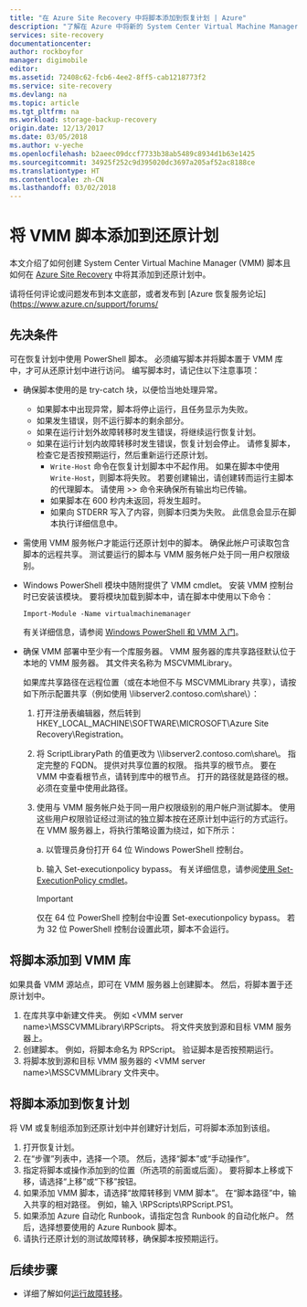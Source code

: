 ```yaml
---
title: "在 Azure Site Recovery 中将脚本添加到恢复计划 | Azure"
description: "了解在 Azure 中将新的 System Center Virtual Machine Manager (VMM) 脚本添加到还原计划的先决条件。"
services: site-recovery
documentationcenter: 
author: rockboyfor
manager: digimobile
editor: 
ms.assetid: 72408c62-fcb6-4ee2-8ff5-cab1218773f2
ms.service: site-recovery
ms.devlang: na
ms.topic: article
ms.tgt_pltfrm: na
ms.workload: storage-backup-recovery
origin.date: 12/13/2017
ms.date: 03/05/2018
ms.author: v-yeche
ms.openlocfilehash: b2aeec09dccf7733b38ab5489c8934d1b63e1425
ms.sourcegitcommit: 34925f252c9d395020dc3697a205af52ac8188ce
ms.translationtype: HT
ms.contentlocale: zh-CN
ms.lasthandoff: 03/02/2018
---
```

# <a name="add-a-vmm-script-to-a-recovery-plan"></a>将 VMM 脚本添加到还原计划

本文介绍了如何创建 System Center Virtual Machine Manager (VMM) 脚本且如何在 [Azure Site Recovery](site-recovery-overview.md) 中将其添加到还原计划中。

请将任何评论或问题发布到本文底部，或者发布到 [Azure 恢复服务论坛](https://www.azure.cn/support/forums/

## <a name="prerequisites"></a>先决条件

可在恢复计划中使用 PowerShell 脚本。 必须编写脚本并将脚本置于 VMM 库中，才可从还原计划中进行访问。 编写脚本时，请记住以下注意事项：

* 确保脚本使用的是 try-catch 块，以便恰当地处理异常。
    - 如果脚本中出现异常，脚本将停止运行，且任务显示为失败。
    - 如果发生错误，则不运行脚本的剩余部分。
    - 如果在运行计划外故障转移时发生错误，将继续运行恢复计划。
    - 如果在运行计划内故障转移时发生错误，恢复计划会停止。 请修复脚本，检查它是否按预期运行，然后重新运行还原计划。
        - `Write-Host` 命令在恢复计划脚本中不起作用。 如果在脚本中使用 `Write-Host`，则脚本将失败。 若要创建输出，请创建转而运行主脚本的代理脚本。 请使用 \>\> 命令来确保所有输出均已传输。
        - 如果脚本在 600 秒内未返回，将发生超时。
        - 如果向 STDERR 写入了内容，则脚本归类为失败。 此信息会显示在脚本执行详细信息中。

* 需使用 VMM 服务帐户才能运行还原计划中的脚本。 确保此帐户可读取包含脚本的远程共享。 测试要运行的脚本与 VMM 服务帐户处于同一用户权限级别。
* Windows PowerShell 模块中随附提供了 VMM cmdlet。 安装 VMM 控制台时已安装该模块。 要将模块加载到脚本中，请在脚本中使用以下命令： 

    `Import-Module -Name virtualmachinemanager`

    有关详细信息，请参阅 [Windows PowerShell 和 VMM 入门](https://technet.microsoft.com/library/hh875013.aspx)。
* 确保 VMM 部署中至少有一个库服务器。 VMM 服务器的库共享路径默认位于本地的 VMM 服务器。 其文件夹名称为 MSCVMMLibrary。

  如果库共享路径在远程位置（或在本地但不与 MSCVMMLibrary 共享），请按如下所示配置共享（例如使用 \\libserver2.contoso.com\share\）：

  1. 打开注册表编辑器，然后转到HKEY_LOCAL_MACHINE\SOFTWARE\MICROSOFT\Azure Site Recovery\Registration。

  2. 将 ScriptLibraryPath 的值更改为 \\\libserver2.contoso.com\share\\。 指定完整的 FQDN。 提供对共享位置的权限。 指共享的根节点。 要在 VMM 中查看根节点，请转到库中的根节点。 打开的路径就是路径的根。 必须在变量中使用此路径。

  3. 使用与 VMM 服务帐户处于同一用户权限级别的用户帐户测试脚本。 使用这些用户权限验证经过测试的独立脚本按在还原计划中运行的方式运行。 在 VMM 服务器上，将执行策略设置为绕过，如下所示：

     a. 以管理员身份打开 64 位 Windows PowerShell 控制台。

     b. 输入 Set-executionpolicy bypass。 有关详细信息，请参阅[使用 Set-ExecutionPolicy cmdlet](https://technet.microsoft.com/library/ee176961.aspx)。

     > [!IMPORTANT]
     > 仅在 64 位 PowerShell 控制台中设置 Set-executionpolicy bypass。 若为 32 位 PowerShell 控制台设置此项，脚本不会运行。

## <a name="add-the-script-to-the-vmm-library"></a>将脚本添加到 VMM 库

如果具备 VMM 源站点，即可在 VMM 服务器上创建脚本。 然后，将脚本置于还原计划中。

1. 在库共享中新建文件夹。 例如 \<VMM server name>\MSSCVMMLibrary\RPScripts。 将文件夹放到源和目标 VMM 服务器上。
2. 创建脚本。 例如，将脚本命名为 RPScript。 验证脚本是否按预期运行。
3. 将脚本放到源和目标 VMM 服务器的 \<VMM server name>\MSSCVMMLibrary 文件夹中。

## <a name="add-the-script-to-a-recovery-plan"></a>将脚本添加到恢复计划

将 VM 或复制组添加到还原计划中并创建好计划后，可将脚本添加到该组。

1. 打开恢复计划。
2. 在“步骤”列表中，选择一个项。 然后，选择“脚本”或“手动操作”。
3. 指定将脚本或操作添加到的位置（所选项的前面或后面）。 要将脚本上移或下移，请选择“上移”或“下移”按钮。
4. 如果添加 VMM 脚本，请选择“故障转移到 VMM 脚本”。 在“脚本路径”中，输入共享的相对路径。 例如，输入 \RPScripts\RPScript.PS1。
5. 如果添加 Azure 自动化 Runbook，请指定包含 Runbook 的自动化帐户。 然后，选择想要使用的 Azure Runbook 脚本。
6. 请执行还原计划的测试故障转移，确保脚本按预期运行。

## <a name="next-steps"></a>后续步骤
* 详细了解如何[运行故障转移](site-recovery-failover.md)。
<!-- Update_Description: new articles on hyper-v vmm recovery script -->
<!--ms.date: 03/05/2018-->